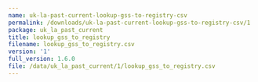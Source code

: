 ```yaml
---
name: uk-la-past-current-lookup-gss-to-registry-csv
permalink: /downloads/uk-la-past-current-lookup-gss-to-registry-csv/1
package: uk_la_past_current
title: lookup_gss_to_registry
filename: lookup_gss_to_registry.csv
version: '1'
full_version: 1.6.0
file: /data/uk_la_past_current/1/lookup_gss_to_registry.csv
---
```

